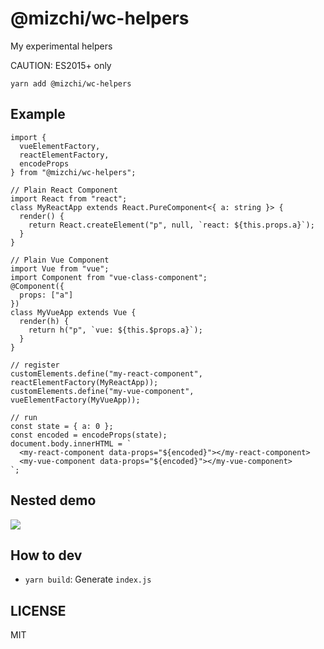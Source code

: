 # @mizchi/wc-helpers

My experimental helpers

CAUTION: ES2015+ only

```
yarn add @mizchi/wc-helpers
```

## Example

```tsx
import {
  vueElementFactory,
  reactElementFactory,
  encodeProps
} from "@mizchi/wc-helpers";

// Plain React Component
import React from "react";
class MyReactApp extends React.PureComponent<{ a: string }> {
  render() {
    return React.createElement("p", null, `react: ${this.props.a}`);
  }
}

// Plain Vue Component
import Vue from "vue";
import Component from "vue-class-component";
@Component({
  props: ["a"]
})
class MyVueApp extends Vue {
  render(h) {
    return h("p", `vue: ${this.$props.a}`);
  }
}

// register
customElements.define("my-react-component", reactElementFactory(MyReactApp));
customElements.define("my-vue-component", vueElementFactory(MyVueApp));

// run
const state = { a: 0 };
const encoded = encodeProps(state);
document.body.innerHTML = `
  <my-react-component data-props="${encoded}"></my-react-component>
  <my-vue-component data-props="${encoded}"></my-vue-component>
`;
```

## Nested demo

![](https://gyazo.com/0adabb600dd507db2ac02919ea23a02f.gif)

## How to dev

- `yarn build`: Generate `index.js`

## LICENSE

MIT
